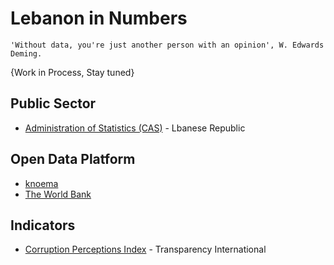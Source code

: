 # Lebanon in Numbers
```
'Without data, you're just another person with an opinion', W. Edwards Deming.
```

{Work in Process, Stay tuned}

## Public Sector
* [Administration of Statistics (CAS)](http://www.cas.gov.lb/) - Lbanese Republic

## Open Data Platform
* [knoema](https://knoema.com/atlas/Lebanon)
* [The World Bank](https://data.worldbank.org/country/lebanon) 


## Indicators
* [Corruption Perceptions Index](https://www.transparency.org/country/LBN) - Transparency International


